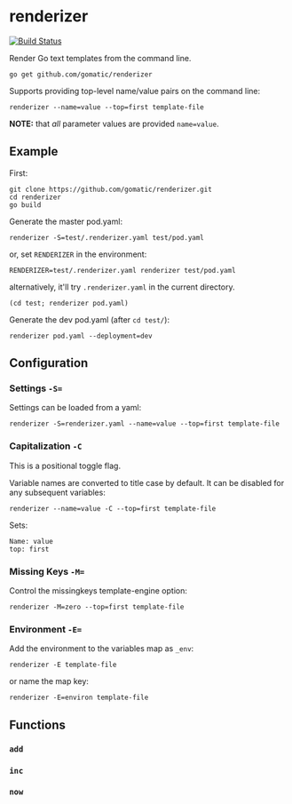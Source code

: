 # renderizer

[![Build Status](https://travis-ci.org/gomatic/renderizer.svg?branch=master)](https://travis-ci.org/gomatic/renderizer)

Render Go text templates from the command line.

    go get github.com/gomatic/renderizer

Supports providing top-level name/value pairs on the command line:

    renderizer --name=value --top=first template-file

**NOTE:** that _all_ parameter values are provided `name=value`.

## Example

First:

    git clone https://github.com/gomatic/renderizer.git
    cd renderizer
    go build

Generate the master pod.yaml:

    renderizer -S=test/.renderizer.yaml test/pod.yaml

 or, set `RENDERIZER` in the environment:

    RENDERIZER=test/.renderizer.yaml renderizer test/pod.yaml

alternatively, it'll try `.renderizer.yaml` in the current directory.

    (cd test; renderizer pod.yaml)

Generate the dev pod.yaml (after `cd test/`):

    renderizer pod.yaml --deployment=dev

## Configuration

### Settings `-S=`

Settings can be loaded from a yaml:

    renderizer -S=renderizer.yaml --name=value --top=first template-file

### Capitalization `-C`

This is a positional toggle flag.

Variable names are converted to title case by default. It can be disabled for any subsequent variables:

    renderizer --name=value -C --top=first template-file

Sets:

    Name: value
    top: first

### Missing Keys `-M=`

Control the missingkeys template-engine option:

    renderizer -M=zero --top=first template-file

### Environment `-E=`

Add the environment to the variables map as `_env`:

    renderizer -E template-file

or name the map key:

    renderizer -E=environ template-file

## Functions

### `add`

### `inc`

### `now`

